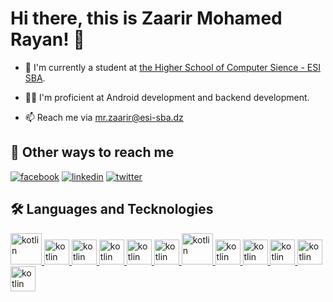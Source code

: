 # Hi there, this is Zaarir Mohamed Rayan! 👋

 - 🏫 I'm currently a student at [the Higher School of Computer Sience - ESI SBA](https://katherineoelsner.com/).

 - 🙋‍♂️ I'm proficient at Android development and backend development.

 - 📫 Reach me via [mr.zaarir@esi-sba.dz](mailto:mr.zaarir@esi-sba.dz)

## 🔗 Other ways to reach me
[![facebook](https://img.shields.io/badge/-Facebook-blue?style=flat-square&labelColor=blue&logo=facebook&logoColor=white&link=https://www.facebook.com/andresecco.fanpage/)](https://www.facebook.com/profile.php?id=100012635053612)
[![linkedin](https://img.shields.io/badge/linkedin-0A66C2?style=for-the-badge&logo=linkedin&logoColor=white)](https://www.linkedin.com/in/mohamed-zaarir-b24573265/)
[![twitter](https://img.shields.io/badge/twitter-1DA1F2?style=for-the-badge&logo=twitter&logoColor=white)](https://x.com/mohamedzaarir1)

## 🛠 Languages and Tecknologies

<a href="https://brandslogos.com/wp-content/uploads/images/large/java-logo-1.png">
    <img src="https://brandslogos.com/wp-content/uploads/images/large/java-logo-1.png" alt="kotlin" style="width:50px; height:50px;"/>
</a>
<a href="https://user-images.githubusercontent.com/103866722/177941491-1947c6b0-6e38-4880-8bd7-01dac36165df.png">
    <img src="https://user-images.githubusercontent.com/103866722/177941491-1947c6b0-6e38-4880-8bd7-01dac36165df.png" alt="kotlin" style="width:40px; height:40px;"/>
</a>
<a href="https://camo.githubusercontent.com/f76ca013b330e2bffb000dfd1f5487432ead1d7c6f489b6051a5ac5853ea4c78/68747470733a2f2f63646e2e6a7364656c6976722e6e65742f67682f64657669636f6e732f64657669636f6e2f69636f6e732f706f737467726573716c2f706f737467726573716c2d6f726967696e616c2e737667">
    <img src="https://camo.githubusercontent.com/f76ca013b330e2bffb000dfd1f5487432ead1d7c6f489b6051a5ac5853ea4c78/68747470733a2f2f63646e2e6a7364656c6976722e6e65742f67682f64657669636f6e732f64657669636f6e2f69636f6e732f706f737467726573716c2f706f737467726573716c2d6f726967696e616c2e737667" alt="kotlin" style="width:40px; height:40px;"/>
</a>
<a href="https://camo.githubusercontent.com/67135dbb34c06b25e9657820b5fc1b877e9f40d0663f375d43626599e0bc8382/68747470733a2f2f63646e2e73696d706c6569636f6e732e6f72672f646f636b65722f323439364544">
    <img src="https://camo.githubusercontent.com/67135dbb34c06b25e9657820b5fc1b877e9f40d0663f375d43626599e0bc8382/68747470733a2f2f63646e2e73696d706c6569636f6e732e6f72672f646f636b65722f323439364544" alt="kotlin" style="width:40px; height:40px;"/>
</a>
<a href="https://camo.githubusercontent.com/d1652ce9d9e41d898ea03bd8772e8accb903947dc6bba2a410d76462f7d63d1b/68747470733a2f2f63646e2e6a7364656c6976722e6e65742f67682f64657669636f6e732f64657669636f6e2f69636f6e732f707974686f6e2f707974686f6e2d6f726967696e616c2e737667">
    <img src="https://camo.githubusercontent.com/d1652ce9d9e41d898ea03bd8772e8accb903947dc6bba2a410d76462f7d63d1b/68747470733a2f2f63646e2e6a7364656c6976722e6e65742f67682f64657669636f6e732f64657669636f6e2f69636f6e732f707974686f6e2f707974686f6e2d6f726967696e616c2e737667" alt="kotlin" style="width:40px; height:40px;"/>
</a>
<a href="https://upload.wikimedia.org/wikipedia/commons/c/c1/Android_Studio_icon_%282023%29.svg">
    <img src="https://upload.wikimedia.org/wikipedia/commons/c/c1/Android_Studio_icon_%282023%29.svg" alt="kotlin" style="width:40px; height:40px;"/>
</a>
<a href="https://blogger.googleusercontent.com/img/b/R29vZ2xl/AVvXsEjC97Z8BResg5dlPqczsRCFhP6zewWX0X0e7fVPG-G7PuUZwwZVsi9OPoqJYkgqT2h0FI95SsmWzVEgpt8b8HAqFiIxZ98TFtY4lE0b8UrtVJ2HrJebRwl6C9DslsQDl9KnBIrdHS6LtkY/s1600/jetpack+compose+icon_RGB.png">
    <img src="https://blogger.googleusercontent.com/img/b/R29vZ2xl/AVvXsEjC97Z8BResg5dlPqczsRCFhP6zewWX0X0e7fVPG-G7PuUZwwZVsi9OPoqJYkgqT2h0FI95SsmWzVEgpt8b8HAqFiIxZ98TFtY4lE0b8UrtVJ2HrJebRwl6C9DslsQDl9KnBIrdHS6LtkY/s1600/jetpack+compose+icon_RGB.png" alt="kotlin" style="width:50px; height:50px;"/>
</a>
<a href="https://upload.wikimedia.org/wikipedia/commons/thumb/c/c7/Google_Material_Design_Logo.svg/1024px-Google_Material_Design_Logo.svg.png">
    <img src="https://upload.wikimedia.org/wikipedia/commons/thumb/c/c7/Google_Material_Design_Logo.svg/1024px-Google_Material_Design_Logo.svg.png" alt="kotlin" style="width:40px; height:40px;"/>
</a>
<a href="https://resources.jetbrains.com/storage/products/company/brand/logos/Ktor_icon.png">
    <img src="https://resources.jetbrains.com/storage/products/company/brand/logos/Ktor_icon.png" alt="kotlin" style="width:40px; height:40px;"/>
</a>
<a href="https://seeklogo.com/images/C/compose-multiplatform-logo-49E1D09D49-seeklogo.com.png">
    <img src="https://seeklogo.com/images/C/compose-multiplatform-logo-49E1D09D49-seeklogo.com.png" alt="kotlin" style="width:40px; height:40px;"/>
</a>
<a href="https://camo.githubusercontent.com/2ea2f5d54a9fda39c543ef1d1948b6e5b1fba0798b383963b5550de7c4eb16ee/68747470733a2f2f63646e2e6a7364656c6976722e6e65742f67682f64657669636f6e732f64657669636f6e2f69636f6e732f646a616e676f2f646a616e676f2d706c61696e2e737667">
    <img src="https://camo.githubusercontent.com/2ea2f5d54a9fda39c543ef1d1948b6e5b1fba0798b383963b5550de7c4eb16ee/68747470733a2f2f63646e2e6a7364656c6976722e6e65742f67682f64657669636f6e732f64657669636f6e2f69636f6e732f646a616e676f2f646a616e676f2d706c61696e2e737667" alt="kotlin" style="width:40px; height:40px;"/>
</a>
<a href="https://upload.wikimedia.org/wikipedia/commons/c/c1/Android_Studio_icon_%282023%29.svg">
    <img src="https://upload.wikimedia.org/wikipedia/commons/c/c1/Android_Studio_icon_%282023%29.svg" alt="kotlin" style="width:40px; height:40px;"/>
</a>
